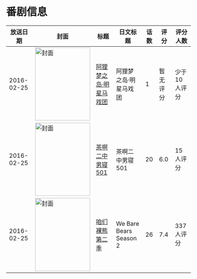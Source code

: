 # 番剧信息

|放送日期|封面|标题|日文标题|话数|评分|评分人数|
|---|---|---|---|---|---|---|
|2016-02-25|<img src="//lain.bgm.tv/pic/cover/c/f4/b7/170238_0QRrj.jpg" alt="封面" style="width:150px;height:200px;object-fit:cover;">|[阿狸梦之岛·明星马戏团](https://bangumi.tv/subject/170238)|阿狸梦之岛·明星马戏团|1|暂无评分|少于10人评分|
|2016-02-25|<img src="//lain.bgm.tv/pic/cover/c/fa/97/170239_gSsR7.jpg" alt="封面" style="width:150px;height:200px;object-fit:cover;">|[茶啊二中男寝501](https://bangumi.tv/subject/170239)|茶啊二中男寝501|20|6.0|15人评分|
|2016-02-25|<img src="//lain.bgm.tv/pic/cover/c/6a/5b/170557_R7rrH.jpg" alt="封面" style="width:150px;height:200px;object-fit:cover;">|[咱们裸熊 第二季](https://bangumi.tv/subject/170557)|We Bare Bears Season 2|26|7.4|337人评分|
